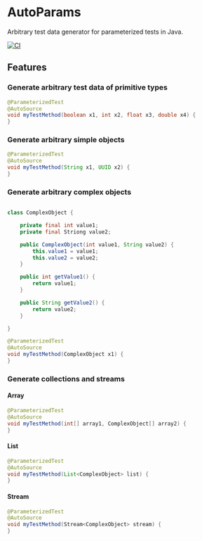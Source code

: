 # AutoParams

Arbitrary test data generator for parameterized tests in Java.

[![CI](https://github.com/JavaUnit/AutoParams/actions/workflows/ci.yml/badge.svg)](https://github.com/JavaUnit/AutoParams/actions/workflows/ci.yml)

## Features

### Generate arbitrary test data of primitive types

```java
@ParameterizedTest
@AutoSource
void myTestMethod(boolean x1, int x2, float x3, double x4) {
}
```

### Generate arbitrary simple objects

```java
@ParameterizedTest
@AutoSource
void myTestMethod(String x1, UUID x2) {
}
```

### Generate arbitrary complex objects

```java

class ComplexObject {

    private final int value1;
    private final Striong value2;

    public ComplexObject(int value1, String value2) {
        this.value1 = value1;
        this.value2 = value2;
    }

    public int getValue1() {
        return value1;
    }

    public String getValue2() {
        return value2;
    }

}

@ParameterizedTest
@AutoSource
void myTestMethod(ComplexObject x1) {
}
```

### Generate collections and streams

#### Array

```java
@ParameterizedTest
@AutoSource
void myTestMethod(int[] array1, ComplexObject[] array2) {
}
```

#### List

```java
@ParameterizedTest
@AutoSource
void myTestMethod(List<ComplexObject> list) {
}
```

#### Stream

```java
@ParameterizedTest
@AutoSource
void myTestMethod(Stream<ComplexObject> stream) {
}
```
